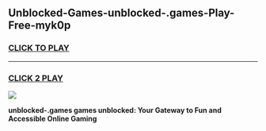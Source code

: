 
## Unblocked-Games-unblocked-.games-Play-Free-myk0p
<h3>
<a href="https://premium76.site?title=unblocked-.games&ref=15A">CLICK TO PLAY</a></h3>
<hr>

<h3>
<a href="https://premium76.site?title=unblocked-.games&ref=15A">CLICK 2 PLAY</a>
  
</h3>

<a href="https://premium76.site?title=unblocked-.games&ref=15A"><img src="https://clearcache.store/games.png"></a>


**unblocked-.games games unblocked: Your Gateway to Fun and Accessible Online Gaming**
